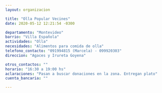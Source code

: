 ```yaml
---
layout: organizacion

title: "Olla Popular Vecines"
date: 2020-05-12 12:21:54 -0300

departamento: "Montevideo"
barrio: "Villa Española"
actividades: "Olla"
necesidades: "Alimentos para comida de olla"
telefono_contacto: "091994815 (Marcela) - 099920303"
direccion: "Agaces y Irureta Goyena"

otros_contactos: ""
horario: "16:30 a 19:00 hs"
aclaraciones: "Pasan a buscar donaciones en la zona. Entregan plato"
cuenta_bancaria: ""

---
```

